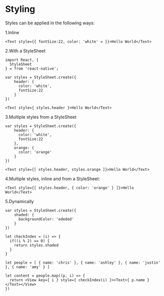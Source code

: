 # Styling

Styles can be applied in the following ways:

1.Inline

```
<Text style={{ fontSize:22, color: 'white' = }}>Hello World</Text>
```

2.With a StyleSheet

```
import React, {
  StyleSheet
} = from 'react-native';

var styles = StyleSheet.create({
    header: {
      color: 'white',
      fontSize:22
    }
})

<Text style={ styles.header }>Hello World</Text>
```

3.Multiple styles from a StyleSheet

```
var styles = StyleSheet.create({
    header: {
      color: 'white',
      fontSize:22
    },
    orange: {
      color: 'orange'
    }
})

<Text style={[ styles.header, styles.orange ]}>Hello World</Text>
```

4.Multiple styles, inline and from a StyleSheet:

```
<Text style={[ styles.header, { color: 'orange' } ]}>Hello World</Text>
```

5.Dynamically

```
var styles = StyleSheet.create({
    shaded: {
      backgroundColor: 'ededed'
    }
})

let checkIndex = (i) => {
  if((i % 2) == 0) {
    return styles.shaded
  }
}

let people = [ { name: 'chris' }, { name: 'ashley' }, { name: 'justin' }, { name: 'amy' } ]

let content = people.map((p, i) => {
  return <View key={ i } style={ checkIndex(i) }><Text>{ p.name }</Text></View>
})

```
